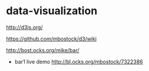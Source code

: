 # data-visualization
http://d3js.org/

https://github.com/mbostock/d3/wiki

http://bost.ocks.org/mike/bar/
- bar1 live demo http://bl.ocks.org/mbostock/7322386
